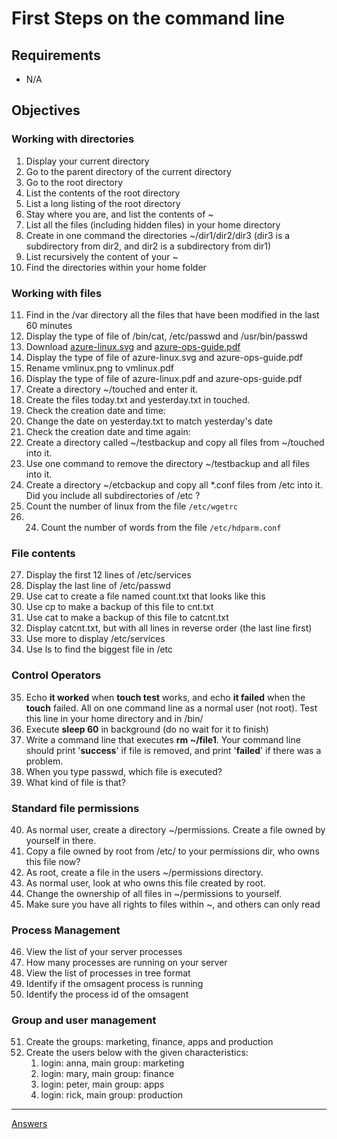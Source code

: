 
# First Steps on the command line

## Requirements

* N/A

## Objectives

### Working with directories

1. Display your current directory
2. Go to the parent directory of the current directory
3. Go to the root directory
4. List the contents of the root directory
5. List a long listing of the root directory
6. Stay where you are, and list the contents of ~
7.  List all the files (including hidden files) in your home directory
8. Create in one command the directories ~/dir1/dir2/dir3 (dir3 is a subdirectory from dir2, and dir2 is a subdirectory from dir1)
9. List recursively the content of your ~ 
10. Find the directories within your home folder

###  Working with files

11. Find in the /var directory all the files that have been modified in the last 60 minutes
12. Display the type of file of /bin/cat, /etc/passwd and /usr/bin/passwd
13. Download [azure-linux.svg](https://docs.microsoft.com/en-us/learn/achievements/azure-linux.svg)  and [azure-ops-guide.pdf](https://docsmsftpdfs.blob.core.windows.net/guides/azure/azure-ops-guide.pdf) 
14. Display the type of file of azure-linux.svg and azure-ops-guide.pdf
15. Rename vmlinux.png to vmlinux.pdf 
16. Display the type of file of azure-linux.pdf and azure-ops-guide.pdf
17. Create a directory ~/touched and enter it.
18. Create the files today.txt and yesterday.txt in touched.
19. Check the creation date and time:
20. Change the date on yesterday.txt to match yesterday's date
21. Check the creation date and time again: 
22. Create a directory called ~/testbackup and copy all files from ~/touched into it.
23. Use one command to remove the directory ~/testbackup and all files into it.
24. Create a directory ~/etcbackup and copy all *.conf files from /etc into it. Did you include all subdirectories of /etc ?
25. Count the number of linux from the file `/etc/wgetrc`
26. 24. Count the number of words from the file `/etc/hdparm.conf`

### File contents

27. Display the first 12 lines of /etc/services
28. Display the last line of /etc/passwd
29. Use cat to create a file named count.txt that looks like this
30. Use cp to make a backup of this file to cnt.txt
31. Use cat to make a backup of this file to catcnt.txt
32. Display catcnt.txt, but with all lines in reverse order (the last line first)
33. Use more to display /etc/services
34. Use ls to find the biggest file in /etc

### Control Operators

35. Echo **it worked** when **touch test** works, and echo **it failed** when the **touch** failed. All on one command line as a normal user (not root). Test this line in your home directory and in /bin/ 
36. Execute **sleep 60** in background (do no wait for it to finish)
37. Write a command line that executes **rm ~/file1**. Your command line should print '**success**' if file is removed, and print '**failed**' if there was a problem.
38. When you type passwd, which file is executed?
39. What kind of file is that?

### Standard file permissions

40. As normal user, create a directory ~/permissions. Create a file owned by yourself in there.
41. Copy a file owned by root from /etc/ to your permissions dir, who owns this file now?
42. As root, create a file in the users ~/permissions directory.
43. As normal user, look at who owns this file created by root.
44. Change the ownership of all files in ~/permissions to yourself.
45. Make sure you have all rights to files within ~, and others can only read

### Process Management

46. View the list of your server processes
47. How many processes are running on your server
48. View the list of processes in tree format
49. Identify if the omsagent process is running
50. Identify the process id of the omsagent

### Group and user management

51. Create the groups: marketing, finance, apps and production
52. Create the users below with the given characteristics:
    1. login: anna, main group: marketing
    2. login: mary, main group: finance
    3. login: peter, main group: apps
    4. login: rick, main group: production

-----------
[Answers](https://github.com/ricmmartins/fasthack-linux-answers/blob/main/challenges/lab-firststeps.md)
